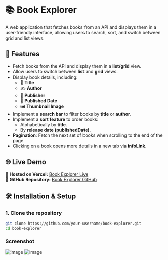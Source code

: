 # 📚 Book Explorer

A web application that fetches books from an API and displays them in a user-friendly interface, allowing users to search, sort, and switch between grid and list views.

## 🚀 Features

- Fetch books from the API and display them in a **list/grid** view.
- Allow users to switch between **list** and **grid** views.
- Display book details, including:
  - 📖 **Title**
  - ✍️ **Author**
  - 🏢 **Publisher**
  - 📅 **Published Date**
  - 🖼 **Thumbnail Image**
- Implement a **search bar** to filter books by **title** or **author**.
- Implement a **sort feature** to order books:
  - Alphabetically by **title**.
  - By **release date (publishedDate)**.
- **Pagination**: Fetch the next set of books when scrolling to the end of the page.
- Clicking on a book opens more details in a new tab via **infoLink**.

## 🌐 Live Demo

🔗 **Hosted on Vercel:** [Book Explorer Live](https://book-library-theta-six.vercel.app/)  
🔗 **GitHub Repository:** [Book Explorer GitHub](https://neelam-bind.github.io/book-library/)  

## 🛠 Installation & Setup

### 1. Clone the repository
```sh
git clone https://github.com/your-username/book-explorer.git
cd book-explorer
```
### Screenshot
![image](https://github.com/user-attachments/assets/3054da10-b24c-4553-ac87-d44cf28543af)
![image](https://github.com/user-attachments/assets/48a6b2d8-e9c8-493b-b140-35fa6a18e0bc)

